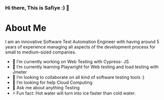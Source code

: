 ### Hi there, This is Safiye :) 👋




 # About Me

   I am an innovative Software Test Automation Engineer with having around 5 years of experience managing all aspects of the development process for small to medium-sized companies.

- 🔭 I’m currently working on Web Testing with Cypress- JS 
- 🌱 I’m currently learning Playwright for Web testing and load testing with Jmeter
- 👯 I’m looking to collaborate on all kind of software testing tools :) 
- 🤔 I’m looking for help Cloud Computing
- 💬 Ask me about anything Testing
- ⚡ Fun fact: Hot water will turn into ice faster than cold water.

